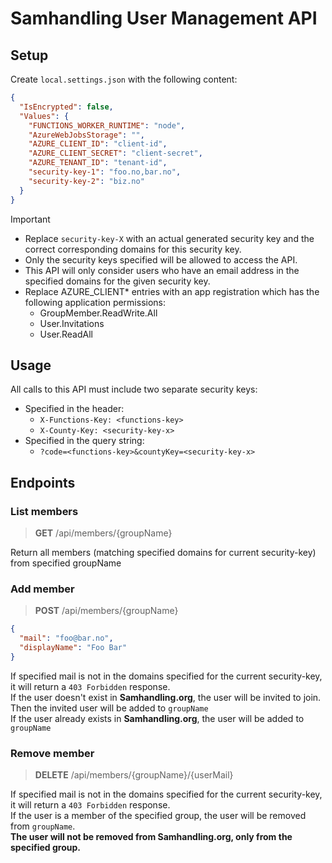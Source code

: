 # Samhandling User Management API

## Setup

Create `local.settings.json` with the following content:
```json
{
  "IsEncrypted": false,
  "Values": {
    "FUNCTIONS_WORKER_RUNTIME": "node",
    "AzureWebJobsStorage": "",
    "AZURE_CLIENT_ID": "client-id",
    "AZURE_CLIENT_SECRET": "client-secret",
    "AZURE_TENANT_ID": "tenant-id",
    "security-key-1": "foo.no,bar.no",
    "security-key-2": "biz.no"
  }
}
```

> [!IMPORTANT]
> - Replace `security-key-X` with an actual generated security key and the correct corresponding domains for this security key.<br />
> - Only the security keys specified will be allowed to access the API.<br />
> - This API will only consider users who have an email address in the specified domains for the given security key.<br />
> - Replace AZURE_CLIENT* entries with an app registration which has the following application permissions:
>   - GroupMember.ReadWrite.All
>   - User.Invitations
>   - User.ReadAll

## Usage

All calls to this API must include two separate security keys:
- Specified in the header:
  - `X-Functions-Key: <functions-key>`
  - `X-County-Key: <security-key-x>`
- Specified in the query string:
  - `?code=<functions-key>&countyKey=<security-key-x>`

## Endpoints

### List members

> **GET** /api/members/{groupName}

Return all members (matching specified domains for current security-key) from specified groupName

### Add member

> **POST** /api/members/{groupName}
```json
{
  "mail": "foo@bar.no",
  "displayName": "Foo Bar"
}
```

If specified mail is not in the domains specified for the current security-key, it will return a `403 Forbidden` response.<br />
If the user doesn't exist in **Samhandling.org**, the user will be invited to join. Then the invited user will be added to `groupName`<br />
If the user already exists in **Samhandling.org**, the user will be added to `groupName`<br />

### Remove member

> **DELETE** /api/members/{groupName}/{userMail}

If specified mail is not in the domains specified for the current security-key, it will return a `403 Forbidden` response.<br />
If the user is a member of the specified group, the user will be removed from `groupName`.<br />
**The user will not be removed from Samhandling.org, only from the specified group.**